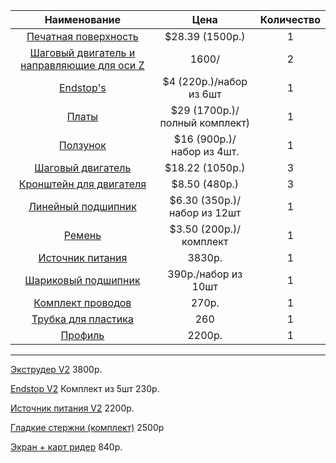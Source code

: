 |Наименование |Цена |Количество|
|:------:|:-------:|:--------:|
|[Печатная поверхность](http://ru.aliexpress.com/item/Free-Shipping-12V-280W-300-300mm-Flexible-Silicone-Heating-pad-Heating-Element-For-3D-Printer/32372561896.html)|$28.39 (1500р.)|1|
|[Шаговый двигатель и направляющие для оси Z](http://ru.aliexpress.com/store/product/3d-printer-accessories-42-stepper-motor-screw-rod-kit-Z-axis-screw-rod-two-phase-motors/915786_32301003574.html)|1600/|2|
|[Endstop's](http://ru.aliexpress.com/item/Endstop-Mechanical-Limit-Switches-3D-Printer-Switch-for-RAMPS-1-4-order-3pcs-price-is-3/1681692407.html)|$4 (220p.)/набор из 6шт|1|
|[Платы](http://ru.aliexpress.com/item/1pcs-Mega-2560-R3-1pcs-RAMPS-1-4-Controller-5pcs-A4988-Stepper-Driver-Module-RAMPS-1/1667330600.html)|$29 (1700p.)/полный комплект)|1|
|[Ползунок](http://ru.aliexpress.com/item/4pcs-SCS12UU-Slide-Block-For-Linear-Guide-Motion-3D-Printer-Kits-Bearing-Box-For-Linear-Guide/32342015469.html)|$16 (900p.)/набор из 4шт.|1|
|[Шаговый двигатель](http://ru.aliexpress.com/item/3d-printer-parts-3D-Printing-42-stepper-motor-Z-shaft-extruder-Wire-rod-Motor-driver-1/32241364602.html)|$18.22 (1050p.)|3|
|[Кронштейн для двигателя](http://ru.aliexpress.com/item/3d-printer-parts-42-stepper-motor-mounting-bracket-3d-printer-stand/32279345103.html)|$8.50 (480p.)|3|
|[Линейный подшипник](http://ru.aliexpress.com/item/3D-printer-accessories-linear-bearing-8-15-24mm-LM8UU-LB8UU-SDM8UU/32278385231.html)|$6.30 (350p.)/набор из 12шт|1|
|[Ремень](http://ru.aliexpress.com/item/Free-Shipping-2Pcs-20-GT2-6-GT2-Pulley-And-2m-GT2-6mm-Open-GT2-Belt-for/32219364024.html)|$3.50 (200p.)/ комплект|1|
|[Источник питания](http://ru.aliexpress.com/item/3D-printers-Taiwan-Meanwell-NES-350-12-350W-12V-29A-switching-power-supply-with-cord/32373602085.html)|3830p.|1|
|[Шариковый подшипник](http://ru.aliexpress.com/item/10-pcs-Ball-Bearing-608-ZZ-8-x-22-x-7mm-carbon-steel-6082Z-for-3D/32368904451.html)|390р./набор из 10шт|1|
|[Комплект проводов](http://ru.aliexpress.com/item/1-set-14pcs-cables-complete-wiring-cables-set-For-RAMPS-1-4-Endstops-Thermistors-Motor-3D/32321425415.html)|270р.|1|
|[Трубка для пластика](http://ru.aliexpress.com/item/1M-ID-2mm-OD-4mm-Teflon-PTFE-Bawden-Pipe-for-3D-Printer-1-75mm-filament-Feeder/32295173727.html)|260|1|
|[Профиль](http://ru.aliexpress.com/item/One-Set-Reprap-Wilson-TS-3D-Printer-frame-Aluminum-2020-extrusions-T-slot-Aluminum-Pipe-4/32373778020.html)|2200р.|1|



****
[Экструдер V2](http://ru.aliexpress.com/item/3d-printer-accessories-Ultimaker2-double-nozzle-extrusion-head-hot-side-kit-3d-printer-extrusion-head/32374511915.html) 3800р.

[Endstop V2](http://ru.aliexpress.com/item/5pcs-lot-Ultimaker-3d-Printer-Limit-Switch-OMRON-SS-5GL-5A-1-47N-Omron-OMRON-micro/32367587534.html) Комплект из 5шт 230р.

[Источник питания V2](http://ru.aliexpress.com/store/product/Free-shipping-3D-printer-350W-12V-29A-S-350-12-AC-DC-switching-power-supply/915786_32214778532.html) 2200p.

[Гладкие стержни (комплект)](http://ru.aliexpress.com/item/6-pcs-set-Reprap-Wilson-TS-OD-8mm-Smooth-Rods-3D-Printer-XYZ-Rods-Free-Shipping/32319705576.html) 2500р

[Экран + карт ридер](http://ru.aliexpress.com/item/Reprap-RAMPS1-4-2004-LCD-display-controlle-with-adapter-Mendel-Prusa-3D-Printer-free-shipping/32313112433.html) 840p.
